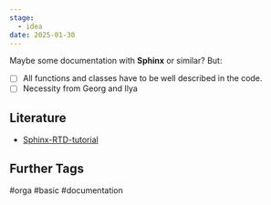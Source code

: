 ```yaml
---
stage:
  - idea
date: 2025-01-30
---
```

Maybe some documentation with **Sphinx** or similar?
But:
- [ ] All functions and classes have to be well described in the code.
- [ ] Necessity from Georg and Ilya
## Literature
- [Sphinx-RTD-tutorial](https://sphinx-rtd-tutorial.readthedocs.io/en/latest/read-the-docs.html)
## Further Tags
#orga #basic #documentation